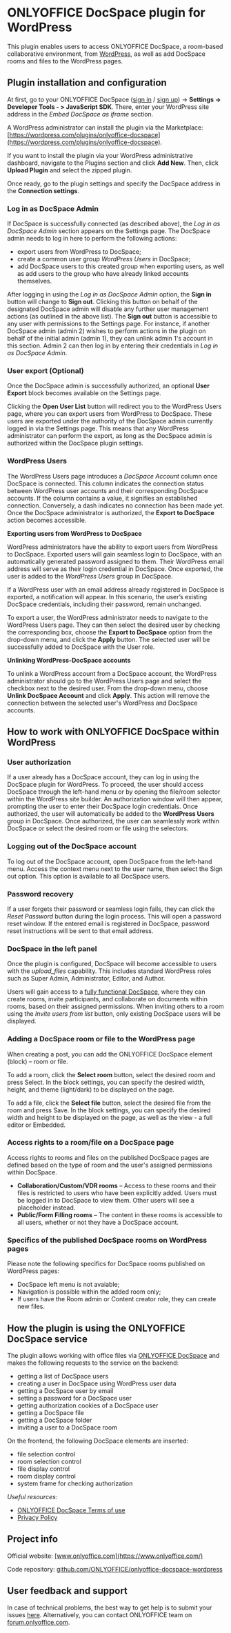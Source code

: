 # ONLYOFFICE DocSpace plugin for WordPress

This plugin enables users to access ONLYOFFICE DocSpace, a room-based collaborative environment, from [WordPress](https://wordpress.org/), as well as add DocSpace rooms and files to the WordPress pages.

## Plugin installation and configuration

At first, go to your ONLYOFFICE DocSpace ([sign in](https://www.onlyoffice.com/docspace-registration.aspx) / [sign up](https://www.onlyoffice.com/docspace-registration.aspx#login)) -> **Settings -> Developer Tools - > JavaScript SDK**. There,  enter your WordPress site address in the *Embed DocSpace as iframe* section.

A WordPress administrator can install the plugin via the Marketplace: [https://wordpress.com/plugins/onlyoffice-docspace](https://wordpress.com/plugins/onlyoffice-docspace).

If you want to install the plugin via your WordPress administrative dashboard, navigate to the Plugins section and click **Add New**. Then, click **Upload Plugin** and select the zipped plugin.

Once ready, go to the plugin settings and specify the DocSpace address in the **Connection settings**.

### Log in as DocSpace Admin

If DocSpace is successfully connected (as described above), the *Log in as DocSpace Admin* section appears on the Settings page. The DocSpace admin needs to log in here to perform the following actions:

* export users from WordPress to DocSpace;
* create a common user group *WordPress Users* in DocSpace;
* add DocSpace users to this created group when exporting users, as well as add users to the group who have already linked accounts themselves.

After logging in using the *Log in as DocSpace Admin* option, the **Sign in** button will change to **Sign out**. Clicking this button on behalf of the designated DocSpace admin will disable any further user management actions (as outlined in the above list). The **Sign out** button is accessible to any user with permissions to the Settings page. For instance, if another DocSpace admin (admin 2) wishes to perform actions in the plugin on behalf of the initial admin (admin 1), they can unlink admin 1's account in this section. Admin 2 can then log in by entering their credentials in *Log in as DocSpace Admin*.

### User export (Optional)

Once the DocSpace admin is successfully authorized, an optional **User Export** block becomes available on the Settings page.

Clicking the **Open User List** button will redirect you to the WordPress Users page, where you can export users from WordPress to DocSpace. These users are exported under the authority of the DocSpace admin currently logged in via the Settings page. This means that any WordPress administrator can perform the export, as long as the DocSpace admin is authorized within the DocSpace plugin settings.

### WordPress Users

The WordPress Users page introduces a *DocSpace Account* column once DocSpace is connected. This column indicates the connection status between WordPress user accounts and their corresponding DocSpace accounts. If the column contains a value, it signifies an established connection. Conversely, a dash indicates no connection has been made yet. Once the DocSpace administrator is authorized, the **Export to DocSpace** action becomes accessible.

**Exporting users from WordPress to DocSpace**

WordPress administrators have the ability to export users from WordPress to DocSpace. Exported users will gain seamless login to DocSpace, with an automatically generated password assigned to them. Their WordPress email address will serve as their login credential in DocSpace. Once exported, the user is added to the *WordPress Users* group in DocSpace.

If a WordPress user with an email address already registered in DocSpace is exported, a notification will appear. In this scenario, the user’s existing DocSpace credentials, including their password, remain unchanged.

To export a user, the WordPress administrator needs to navigate to the WordPress Users page. They can then select the desired user by checking the corresponding box, choose the **Export to DocSpace** option from the drop-down menu, and click the **Apply** button. The selected user will be successfully added to DocSpace with the User role.

**Unlinking WordPress-DocSpace accounts**

To unlink a WordPress account from a DocSpace account, the WordPress administrator should go to the WordPress Users page and select the checkbox next to the desired user. From the drop-down menu, choose **Unlink DocSpace Account** and click **Apply**. This action will remove the connection between the selected user's WordPress and DocSpace accounts.

## How to work with ONLYOFFICE DocSpace within WordPress

### User authorization

If a user already has a DocSpace account, they can log in using the DocSpace plugin for WordPress. To proceed, the user should access DocSpace through the left-hand menu or by opening the file/room selector within the WordPress site builder. An authorization window will then appear, prompting the user to enter their DocSpace login credentials. Once authorized, the user will automatically be added to the **WordPress Users** group in DocSpace. Once authorized, the user can seamlessly work within DocSpace or select the desired room or file using the selectors.

### Logging out of the DocSpace account

To log out of the DocSpace account, open DocSpace from the left-hand menu. Access the context menu next to the user name, then select the Sign out option. This option is available to all DocSpace users.

### Password recovery

If a user forgets their password or seamless login fails, they can click the *Reset Password* button during the login process. This will open a password reset window. If the entered email is registered in DocSpace, password reset instructions will be sent to that email address.

### DocSpace in the left panel

Once the plugin is configured, DocSpace will become accessible to users with the _upload_files_ capability. This includes standard WordPress roles such as Super Admin, Administrator, Editor, and Author.

Users will gain access to a [fully functional DocSpace](https://www.onlyoffice.com/docspace.aspx), where they can create rooms, invite participants, and collaborate on documents within rooms, based on their assigned permissions. When inviting others to a room using the *Invite users from list* button, only existing DocSpace users will be displayed.

### Adding a DocSpace room or file to the WordPress page

When creating a post, you can add the ONLYOFFICE DocSpace element (block) – room or file.

To add a room, click the **Select room** button, select the desired room and press Select. In the block settings, you can specify the desired width, height, and theme (light/dark) to be displayed on the page.

To add a file, click the **Select file** button, select the desired file from the room and press Save. In the block settings, you can specify the desired width and height to be displayed on the page, as well as the view - a full editor or Embedded.

### Access rights to a room/file on a DocSpace page

Access rights to rooms and files on the published DocSpace pages are defined based on the type of room and the user's assigned permissions within DocSpace.

* **Collaboration/Custom/VDR rooms** – Access to these rooms and their files is restricted to users who have been explicitly added. Users must be logged in to DocSpace to view them. Other users will see a placeholder instead.
* **Public/Form Filling rooms** – The content in these rooms is accessible to all users, whether or not they have a DocSpace account.


### Specifics of the published DocSpace rooms on WordPress pages

Please note the following specifics for DocSpace rooms published on WordPress pages:

- DocSpace left menu is not avaiable;
- Navigation is possible within the added room only;
- If users have the Room admin or Content creator role, they can create new files.

## How the plugin is using the ONLYOFFICE DocSpace service

The plugin allows working with office files via [ONLYOFFICE DocSpace](https://www.onlyoffice.com/docspace.aspx) and makes the following requests to the service on the backend:

- getting a list of DocSpace users
- creating a user in DocSpace using WordPress user data
- getting a DocSpace user by email
- setting a password for a DocSpace user
- getting authorization cookies of a DocSpace user
- getting a DocSpace file
- getting a DocSpace folder
- inviting a user to a DocSpace room

On the frontend, the following DocSpace elements are inserted:

- file selection control
- room selection control
- file display control
- room display control
- system frame for checking authorization

*Useful resources:*

- [ONLYOFFICE DocSpace Terms of use](https://onlyo.co/41Y69Rf)
- [Privacy Policy](https://www.onlyoffice.com/Privacy.aspx)

## Project info

Official website: [www.onlyoffice.com](https://www.onlyoffice.com/)

Code repository: [github.com/ONLYOFFICE/onlyoffice-docspace-wordpress](https://github.com/ONLYOFFICE/onlyoffice-docspace-wordpress)

## User feedback and support

In case of technical problems, the best way to get help is to submit your issues [here](https://github.com/ONLYOFFICE/onlyoffice-docspace-wordpress/issues).
Alternatively, you can contact ONLYOFFICE team on [forum.onlyoffice.com](https://forum.onlyoffice.com/).